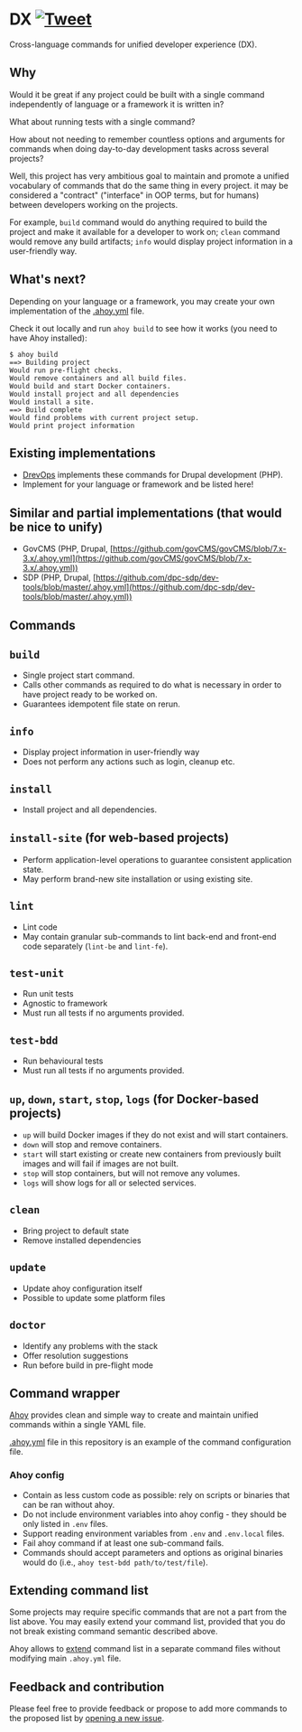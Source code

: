 # DX [![Tweet](https://img.shields.io/twitter/url/http/shields.io.svg?style=social)](https://twitter.com/intent/tweet?button_hashtag=DX&text=Cross-language+commands+for+unified+developer+experience+%28%23DX%29.&url=https://integratedexperts.github.io/dx&via=integratedexperts&hashtags=developerexperience,programming)

Cross-language commands for unified developer experience (DX).    

## Why
Would it be great if any project could be built with a single command 
independently of language or a framework it is written in?

What about running tests with a single command?

How about not needing to remember countless options and arguments for commands
when doing day-to-day development tasks across several projects?
 
Well, this project has very ambitious goal to maintain and promote a unified 
vocabulary of commands that do the same thing in every project. it may be 
considered a "contract" ("interface" in OOP terms, but for humans) between 
developers working on the projects.

For example, `build` command would do anything required to build the project 
and make it available for a developer to work on; `clean` command would remove
any build artifacts; `info` would display project information in a user-friendly 
way. 

## What's next?
Depending on your language or a framework, you may create your own 
implementation of the [.ahoy.yml](https://github.com/integratedexperts/dx/blob/master/.ahoy.yml) file.

Check it out locally and run `ahoy build` to see how it works (you need to have 
Ahoy installed):

```
$ ahoy build
==> Building project
Would run pre-flight checks.
Would remove containers and all build files.
Would build and start Docker containers.
Would install project and all dependencies
Would install a site.
==> Build complete
Would find problems with current project setup.
Would print project information
```

## Existing implementations
- [DrevOps](https://drevops.com) implements these commands for Drupal development (PHP).
- Implement for your language or framework and be listed here!  

## Similar and partial implementations (that would be nice to unify)
- GovCMS (PHP, Drupal, [https://github.com/govCMS/govCMS/blob/7.x-3.x/.ahoy.yml](https://github.com/govCMS/govCMS/blob/7.x-3.x/.ahoy.yml))
- SDP (PHP, Drupal, [https://github.com/dpc-sdp/dev-tools/blob/master/.ahoy.yml](https://github.com/dpc-sdp/dev-tools/blob/master/.ahoy.yml))

## Commands

## `build`
- Single project start command.
- Calls other commands as required to do what is necessary in order to have 
  project ready to be worked on.
- Guarantees idempotent file state on rerun.

## `info`
- Display project information in user-friendly way
- Does not perform any actions such as login, cleanup etc.

## `install`
- Install project and all dependencies.

## `install-site` (for web-based projects)
- Perform application-level operations to guarantee consistent application state.
- May perform brand-new site installation or using existing site.

## `lint`
- Lint code
- May contain granular sub-commands to lint back-end and front-end code 
  separately (`lint-be` and `lint-fe`).

## `test-unit`
- Run unit tests
- Agnostic to framework
- Must run all tests if no arguments provided. 

## `test-bdd`
- Run behavioural tests
- Must run all tests if no arguments provided.

## `up`, `down`, `start`, `stop`, `logs` (for Docker-based projects) 
- `up` will build Docker images if they do not exist and will start containers.
- `down` will stop and remove containers.
- `start` will start existing or create new containers from previously built 
   images and will fail if images are not built.
- `stop` will stop containers, but will not remove any volumes.
- `logs` will show logs for all or selected services.

## `clean`
- Bring project to default state
- Remove installed dependencies  

## `update`
- Update ahoy configuration itself
- Possible to update some platform files

## `doctor`
- Identify any problems with the stack
- Offer resolution suggestions
- Run before build in pre-flight mode

## Command wrapper
[Ahoy](https://ahoy-cli.readthedocs.io/en/latest/) provides clean and simple way 
to create and maintain unified commands within a single YAML file. 

[.ahoy.yml](https://github.com/integratedexperts/dx/blob/master/.ahoy.yml) file 
in this repository is an example of the command configuration file.  

### Ahoy config
- Contain as less custom code as possible: rely on scripts or binaries that can 
  be ran without ahoy.
- Do not include environment variables into ahoy config - they should be only 
  listed in `.env` files.
- Support reading environment variables from `.env` and `.env.local` files.
- Fail ahoy command if at least one sub-command fails.
- Commands should accept parameters and options as original binaries would do 
  (i.e., `ahoy test-bdd path/to/test/file`).  
  
## Extending command list
Some projects may require specific commands that are not a part from the list 
above. You may easily extend your command list, provided that you do not break
existing command semantic described above.     

Ahoy allows to [extend](https://github.com/ahoy-cli/ahoy/wiki#importing-commands-from-other-ahoy-files)
command list in a separate command files without modifying main `.ahoy.yml` file.

## Feedback and contribution
Please feel free to provide feedback or propose to add more commands to 
the proposed list by [opening a new issue](https://github.com/integratedexperts/dx/issues/new).
